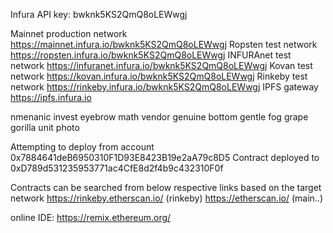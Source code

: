 Infura API key: bwknk5KS2QmQ8oLEWwgj

Mainnet	production network	https://mainnet.infura.io/bwknk5KS2QmQ8oLEWwgj
Ropsten	test network	https://ropsten.infura.io/bwknk5KS2QmQ8oLEWwgj
INFURAnet	test network	https://infuranet.infura.io/bwknk5KS2QmQ8oLEWwgj
Kovan	test network	https://kovan.infura.io/bwknk5KS2QmQ8oLEWwgj
Rinkeby	test network	https://rinkeby.infura.io/bwknk5KS2QmQ8oLEWwgj
IPFS	gateway	https://ipfs.infura.io


nmenanic
invest eyebrow math vendor genuine bottom gentle fog grape gorilla unit photo


Attempting to deploy from account 0x7884641deB6950310F1D93E8423B19e2aA79c8D5
Contract deployed to 0xD789d531235953771ac4CfE8d2f4b9c432310F0f


Contracts can be searched from below respective links based on the target network
https://rinkeby.etherscan.io/ (rinkeby)
https://etherscan.io/ (main..)

online IDE:
https://remix.ethereum.org/